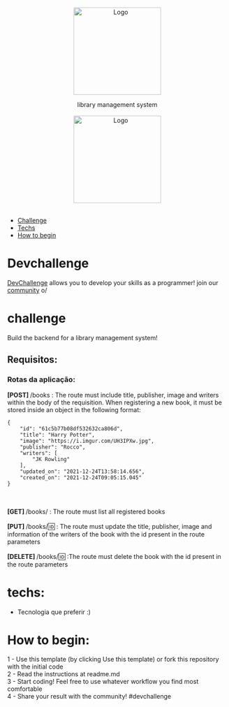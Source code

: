 <br />
<p align="center">
    <img src="https://i.pinimg.com/originals/dd/64/da/dd64da585bc57cb05e5fd4d8ce873f57.png" alt="Logo" width="200">
 <br />
  <p align="center">
        library management system
      <br />
      <br />
        <img src="https://github.com/ca1o19c/library-management/actions/workflows/ci.yml/badge.svg" alt="Logo" width="200">
       <br />
    <br />
  </p>
</p>

* [Challenge](#challenge)
* [Techs](#techs)
* [How to begin](#how-to-begin)

# Devchallenge
<a href="https://devchallenge.now.sh/"> DevChallenge</a> allows you to develop your skills as a programmer! join our
<a href="https://discord.gg/yvYXhGj">community</a> o/

# challenge
Build the backend for a library management system!

## Requisitos:
### Rotas da aplicação:
<b>[POST] </b> /books : The route must include title, publisher, image and writers within the body of the requisition. When registering a new book, it must be stored inside an object in the following format:
```
{
    "id": "61c5b77b08df532632ca806d",
    "title": "Harry Potter",
    "image": "https://i.imgur.com/UH3IPXw.jpg",
    "publisher": "Rocco",
    "writers": [
        "JK Rowling"
    ],
    "updated_on": "2021-12-24T13:58:14.656",
    "created_on": "2021-12-24T09:05:15.045"
}
```
<br><br>
<b>[GET] </b> /books/ : The route must list all registered books<br><br>
<b>[PUT] </b> /books/:id: : The route must update the title, publisher, image and information of the writers of the book with the id present in the route parameters<br><br>
<b>[DELETE] </b> /books/:id: :The route must delete the book with the id present in the route parameters<br>


# techs:
- Tecnologia que preferir :)

# How to begin:
1 - Use this template (by clicking Use this template) or fork this repository with the initial code<br>
2 - Read the instructions at readme.md<br>
3 - Start coding! Feel free to use whatever workflow you find most comfortable<br>
4 - Share your result with the community! #devchallenge
